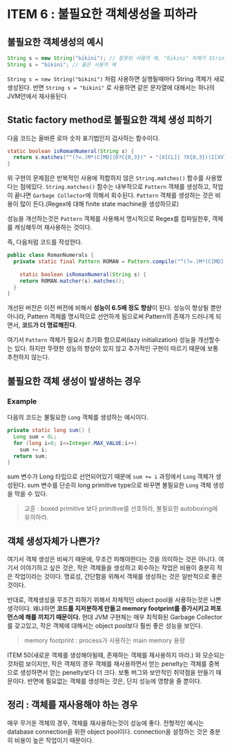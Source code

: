 # ITEM 6 : 불필요한 객체생성을 피하라

## 불필요한 객체생성의 예시

``` java
String s = new String("bikini"); // 잘못된 사용의 예, "bikini" 자체가 String 객체를 생성함.
String s = "bikini"; // 옳은 사용의 예
```

``` String s = new String("bikini") ``` 처럼 사용하면 실행될때마다 String 객체가 새로 생성된다. 반면 ```String s = "bikini"``` 로 사용하면 같은 문자열에 대해서는 하나의 JVM안에서 재사용된다.

## Static factory method로 불필요한 객체 생성 피하기

다음 코드는 올바른 로마 숫자 표기법인지 검사하는 함수이다.

``` java
static boolean isRomanNumeral(String s) {
  return s.matches("^(?=.)M*(C[MD]|D?C{0,3})" + "(X[CL]| ?X{0,3})(I[XV]|V?I{0,3})$");
}
```

위 구현의 문제점은 반복적인 사용에 적합하지 않은 ```String.matches()``` 함수를 사용했다는 점에있다. ```String.matches()``` 함수는 내부적으로 ```Pattern``` 객체를 생성하고, 작업이 끝나면 ```Garbage Collector```에 의해서 회수된다. ```Pattern``` 객체를 생성하는 것은 비용이 많이 든다.(Regex에 대해 finite state machine을 생성하므로)

성능을 개선하는것은 ```Pattern``` 객체를 사용해서 명시적으로 Regex를 컴파일한후, 객체를 캐싱해두어 재사용하는 것이다.

즉, 다음처럼 코드를 작성한다.

``` java
public class RomanNumerals {
  private static final Pattern ROMAN = Pattern.compile("^(?=.)M*(C[MD]|D?C{0,3})" + "(X[CL]| ?X{0,3})(I[XV]|V?I{0,3})$")
    
    static boolean isRomanNumeral(String s) {
    return ROMAN.matcher(s).matches();
  }
}
```

개선된 버전은 이전 버전에 비해서 **성능이 6.5배 정도 향상**이 된다. 성능이 향상될 뿐만 아니라, Pattern 객체를 명시적으로 선언하게 됨으로써 Pattern의 존재가 드러나게 되면서, **코드가 더 명료해진다**.

여기서 ```Pattern``` 객체가 필요시 초기화 함으로써(lazy initialization) 성능을 개선할수는 있다. 하지만 뚜렷한 성능의 향상이 있지 않고 추가적인 구현이 따르기 때문에 보통 추천하지 않는다.

## 불필요한 객체 생성이 발생하는 경우

### Example

다음의 코드는 불필요한 ```Long``` 객체를 생성하는 예시이다.

``` java
private static long sum() {
  Long sum = 0L;
  for (long i=0; i<=Integer.MAX_VALUE;i++) 
    sum += i;
  return sum;
}
```

sum 변수가 Long 타입으로 선언되어있기 때문에 ```sum += i``` 과정에서 ```Long``` 객체가 생성된다. sum 변수를 단순히 long primitive type으로 바꾸면 불필요한 ```Long``` 객체 생성을 막을 수 있다. 

> 교훈 : boxed primitive 보다 primitive를 선호하라, 불필요한 autoboxing에 유의하라.

## 객체 생성자체가 나쁜가?

여기서 객체 생성은 비싸기 때문에, 무조건 피해야한다는 것을 의미하는 것은 아니다. 여기서 이야기하고 싶은 것은, 작은 객체들을 생성하고 회수하는 작업은 비용이 충분히 적은 작업이라는 것이다. 명료성, 간단함을 위해서 객체를 생성하는 것은 일반적으로 좋은 것이다.

반대로, 객체생성을 무조건 피하기 위해서 자체적인 object pool을 사용하는것은 나쁜 생각이다. 왜냐하면 **코드를 지저분하게 만들고 memory footprint를 증가시키고 퍼포먼스에 해를 끼치기 때문이다.** 현대 JVM 구현체는 매우 최적화된 Garbage Collector를 갖고있고, 작은 객체에 대해서는 object pool보다 훨씬 좋은 성능을 보인다.

> memory footprint : process가 사용하는 main memory 용량

ITEM 50(새로운 객체를 생성해야될때, 존재하는 객체를 재사용하지 마라.) 와 모순되는 것처럼 보이지만, 작은 객체의 경우 객체를 재사용하면서 얻는 penelty는 객체를 중복으로 생성하면서 얻는 penelty보다 더 크다. 보통 버그와 보안적인 취약점을 만들기 때문이다. 반면에 필요없는 객체를 생성하는 것은, 단지 성능에 영향을 줄 뿐이다.

## 정리 : 객체를 재사용해야 하는 경우 

매우 무거운 객체의 경우, 객체를 재사용하는것이 성능에 좋다. 전형적인 예시는 database connection을 위한 object pool이다. connection을 설정하는 것은 충분히 비용이 높은 작업이기 때문이다.